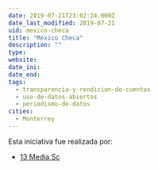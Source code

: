 ```yaml
---
date: 2019-07-21T23:02:24.000Z
date_last_modified: 2019-07-21
uid: mexico-checa
title: "México Checa"
description: ""
type: 
website: 
date_ini: 
date_end: 
tags:
  - transparencia-y-rendicion-de-cuentas
  - uso-de-datos-abiertos
  - periodismo-de-datos
cities: 
  - Monterrey
---
```


Esta iniciativa fue realizada por:

- [13 Media Sc](/i/13-media-sc.html)
